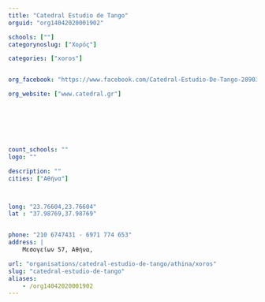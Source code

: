 ```yaml
---
title: "Catedral Estudio de Tango"
orguid: "org14042020001902"

schools: [""]
categorynoslug: ["Χορός"]

categories: ["xoros"]


org_facebook: "https://www.facebook.com/Catedral-Estudio-De-Tango-289032604571888"

org_website: ["www.catedral.gr"]







count_schools: ""
logo: ""

description: ""
cities: ["Αθήνα"]



long: "23.76604,23.76604"
lat : "37.98769,37.98769"


phone: "210 6747431 - 6971 774 653"
address: |
    Μεσογείων 57, Αθήνα,

url: "organisations/catedral-estudio-de-tango/athina/xoros"
slug: "catedral-estudio-de-tango"
aliases:
    - /org14042020001902
---
```



